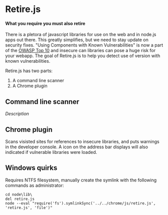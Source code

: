 Retire.js
=========
#### What you require you must also retire

There is a pletora of javascript libraries for use on the web and in node.js apps out there. This greatly simplifies,
but we need to stay update on security fixes. "Using Components with Known Vulnerabilities" is now a part of the 
[OWASP Top 10](https://www.owasp.org/index.php/Top_10_2013-A9-Using_Components_with_Known_Vulnerabilities) and insecure
can libraries can pose a huge risk for your webapp. The goal of Retire.js is to help you detect use of version with 
known vulnerabilities.

Retire.js has two parts:

1. A command line scanner
2. A Chrome plugin

Command line scanner
--------------------
_Description_


Chrome plugin
-------------
Scans visisted sites for references to insecure libraries, and puts warnings in the developer console. A icon on the address bar displays will also indicated if vulnerable libraries were loaded.

Windows quirks
---------------
Requires NTFS filesystem, manually create the symlink with the following commands as administrator:
```
cd node\lib\
del retire.js
node --eval "require('fs').symlinkSync('../../chrome/js/retire.js', 'retire.js', 'file')"

